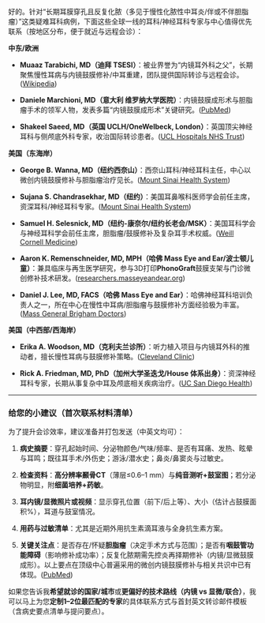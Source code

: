 好的。针对“长期耳膜穿孔且反复化脓（多见于慢性化脓性中耳炎/伴或不伴胆脂瘤）”这类疑难耳科病例，下面这些全球一线的耳科/神经耳科专家与中心值得优先联系（按地区分布，便于就近与远程会诊）：

**中东/欧洲**

- **Muaaz Tarabichi, MD（迪拜 TSESI）**：被业界誉为“内镜耳外科之父”，长期聚焦慢性耳病与内镜鼓膜修补/中耳重建，团队提供国际转诊与远程会诊。([Wikipedia](https://en.wikipedia.org/wiki/Muaaz_Tarabichi?utm_source=chatgpt.com "Muaaz Tarabichi"))
    
- **Daniele Marchioni, MD（意大利 维罗纳大学医院）**：内镜鼓膜成形术与胆脂瘤手术的领军人物，发表多篇“内镜鼓膜成形术”关键研究。([PubMed](https://pubmed.ncbi.nlm.nih.gov/20623791/?utm_source=chatgpt.com "Endoscopic tympanoplasty in patients with attic retraction ..."))
    
- **Shakeel Saeed, MD（英国 UCLH/OneWelbeck, London）**：英国顶尖神经耳科与侧颅底外科专家，收治国际转诊患者。([UCL Hospitals NHS Trust](https://www.uclh.nhs.uk/our-services/find-consultant/professor-shakeel-saeed?utm_source=chatgpt.com "Professor Shakeel Saeed"))
    

**美国（东海岸）**

- **George B. Wanna, MD（纽约西奈山）**：西奈山耳科/神经耳科主任，中心以微创内镜鼓膜修补与胆脂瘤治疗见长。([Mount Sinai Health System](https://profiles.mountsinai.org/george-b-wanna?utm_source=chatgpt.com "George B Wanna - Ear, Nose, Throat (ENT) / Otolaryngology"))
    
- **Sujana S. Chandrasekhar, MD（纽约）**：美国耳鼻喉科医师学会前任主席，资深耳科/神经耳科专家。([Mount Sinai Health System](https://profiles.mountsinai.org/sujana-s-chandrasekhar?utm_source=chatgpt.com "Sujana S Chandrasekhar - Head and Neck Surgery - New York"))
    
- **Samuel H. Selesnick, MD（纽约-康奈尔/纽约长老会/MSK）**：美国耳科学会与神经耳科学会前任主席，胆脂瘤/鼓膜修补及复杂耳手术权威。([Weill Cornell Medicine](https://weillcornell.org/samuelselesnick?utm_source=chatgpt.com "Samuel H. Selesnick, M.D. | Patient Care"))
    
- **Aaron K. Remenschneider, MD, MPH（哈佛 Mass Eye and Ear/波士顿儿童）**：兼具临床与再生医学研究，参与3D打印**PhonoGraft**鼓膜支架与门诊微创修补技术研发。([researchers.masseyeandear.org](https://researchers.masseyeandear.org/details/340?utm_source=chatgpt.com "Aaron K. Remenschneider, MD, MPH (Researcher Profile)"))
    
- **Daniel J. Lee, MD, FACS（哈佛 Mass Eye and Ear）**：哈佛神经耳科培训负责人之一，所在中心在慢性中耳病/胆脂瘤与鼓膜修补方面经验极为丰富。([Mass General Brigham Doctors](https://doctors.massgeneralbrigham.org/provider/daniel-j-lee/252059?utm_source=chatgpt.com "Dr. Daniel J. Lee, MD, FACS - Boston, MA - Head and Neck ..."))
    

**美国（中西部/西海岸）**

- **Erika A. Woodson, MD（克利夫兰诊所）**：听力植入项目与内镜耳外科的推动者，擅长慢性耳病与鼓膜修补策略。([Cleveland Clinic](https://consultqd.clevelandclinic.org/the-case-for-endoscopic-ear-surgery-what-clinicians-need-to-know?utm_source=chatgpt.com "The Case for Endoscopic Ear Surgery: What Clinicians Need ..."))
    
- **Rick A. Friedman, MD, PhD（加州大学圣迭戈/House 体系出身）**：资深神经耳科专家，长期从事复杂中耳及颅底相关疾病治疗。([UC San Diego Health](https://providers.ucsd.edu/details/32904/ent-head-and-neck-%28otolaryngology%29-surgery?utm_source=chatgpt.com "Rick A. Friedman, MD, PhD - ENT Head and Neck ..."))
    

---

### 给您的小建议（首次联系材料清单）

为了提升会诊效率，建议准备并打包发送（中英文均可）：

1. **病史摘要**：穿孔起始时间、分泌物颜色/气味/频率、是否有耳痛、发热、眩晕与耳鸣；既往耳手术/外伤史；游泳/潜水史；鼻炎/鼻窦炎与过敏史。
    
2. **检查资料**：**高分辨率颞骨CT**（薄层≤0.6–1 mm）与**纯音测听+鼓室图**；若分泌物明显，附**细菌培养+药敏**。
    
3. **耳内镜/显微照片或视频**：显示穿孔位置（前下/后上等）、大小（估计占鼓膜面积%），耳道与鼓室情况。
    
4. **用药与过敏清单**：尤其是近期外用抗生素滴耳液与全身抗生素方案。
    
5. **关键关注点**：是否存在/怀疑**胆脂瘤**（决定手术方式与范围）；是否有**咽鼓管功能障碍**（影响修补成功率）；反复化脓期需先控炎再择期修补（内镜/显微鼓膜成形）。以上要点在顶级中心普遍采用的微创内镜鼓膜修补与相关共识中已有体现。([PubMed](https://pubmed.ncbi.nlm.nih.gov/31663990/?utm_source=chatgpt.com "The Management of Tympanic Membrane Perforation With ..."))
    

如果您告诉我**希望就诊的国家/城市**或**更偏好的技术路线（内镜 vs 显微/联合）**，我可以马上为您**定制1–2位最匹配的专家**的具体联系方式与首封英文转诊邮件模板（含病史要点清单与提问要点）。